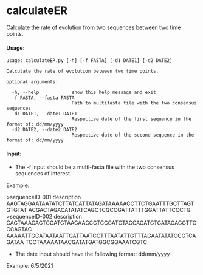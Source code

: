 # calculateER
Calculate the rate of evolution from two sequences between two time points.

#### Usage:
```
usage: calculateER.py [-h] [-f FASTA] [-d1 DATE1] [-d2 DATE2]

Calculate the rate of evolution between two time points.

optional arguments:

  -h, --help            show this help message and exit
  -f FASTA, --fasta FASTA
                        Path to multifasta file with the two consensus sequences
  -d1 DATE1, --date1 DATE1
                        Respective date of the first sequence in the format of: dd/mm/yyyy
  -d2 DATE2, --date2 DATE2
                        Respective date of the second sequence in the format of: dd/mm/yyyy
```

#### Input:

* The -f input should be a multi-fasta file with the two consensus sequences of interest. 

Example:

\>sequenceID-001 description
AAGTAGGAATAATATCTTATCATTATAGATAAAAACCTTCTGAATTTGCTTAGTGTGTAT
ACGACTAGACATATATCAGCTCGCCGATTATTTGGATTATTCCCTG
\>sequenceID-002 description
CAGTAAAGAGTGGATGTAAGAACCGTCCGATCTACCAGATGTGATAGAGGTTGCCAGTAC
AAAAATTGCATAATAATTGATTAATCCTTTAATATTGTTTAGAATATATCCGTCAGATAA
TCCTAAAAATAACGATATGATGGCGGAAATCGTC

* The date input should have the following format:
dd/mm/yyyy

Example:
6/5/2021
